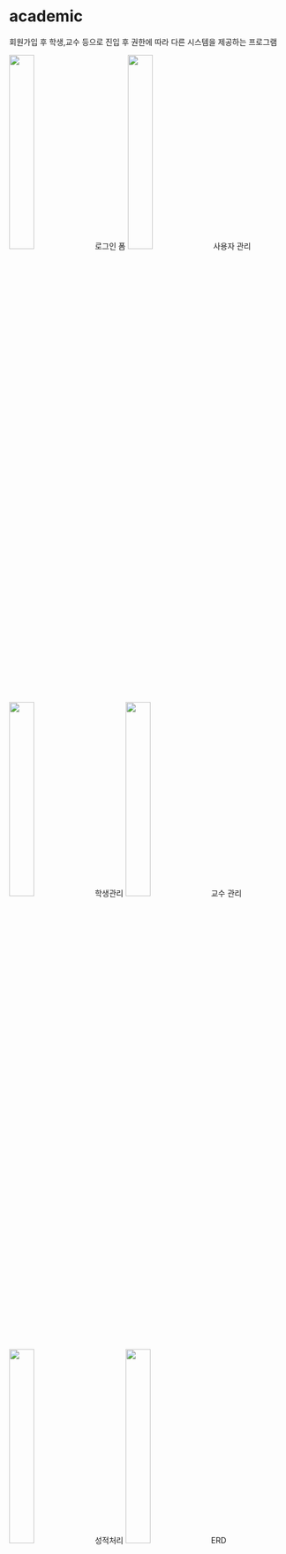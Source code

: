 # academic
회원가입 후 학생,교수 등으로 진입 후
권한에 따라 다른 시스템을 제공하는 프로그램

<img src = "https://user-images.githubusercontent.com/117736635/233952878-bd1c6a4e-fa4f-4ec6-b0d4-ab277e084536.png" width="30%" height="30%">
로그인 폼

<img src = "https://user-images.githubusercontent.com/117736635/233952959-a03b4d35-c738-48d1-a8e8-dcd9cd5e57e6.png" width="30%" height="30%">
사용자 관리

<img src = "https://user-images.githubusercontent.com/117736635/233953032-4374939d-7133-4ab1-8cd9-cf1409f4ced1.png" width="30%" height="30%">
학생관리

<img src = "https://user-images.githubusercontent.com/117736635/233953074-f0ba5d8a-b807-4b68-ae68-39e512f12f99.png" width="30%" height="30%">
교수 관리

<img src = "https://user-images.githubusercontent.com/117736635/233953123-615db46c-787f-477b-8d49-b9eae0d472e4.png" width="30%" height="30%">
성적처리

<img src = "https://user-images.githubusercontent.com/117736635/233954398-6ad5726d-055a-438e-a9dc-fba427c05c4f.png" width="30%" height="30%">
ERD
